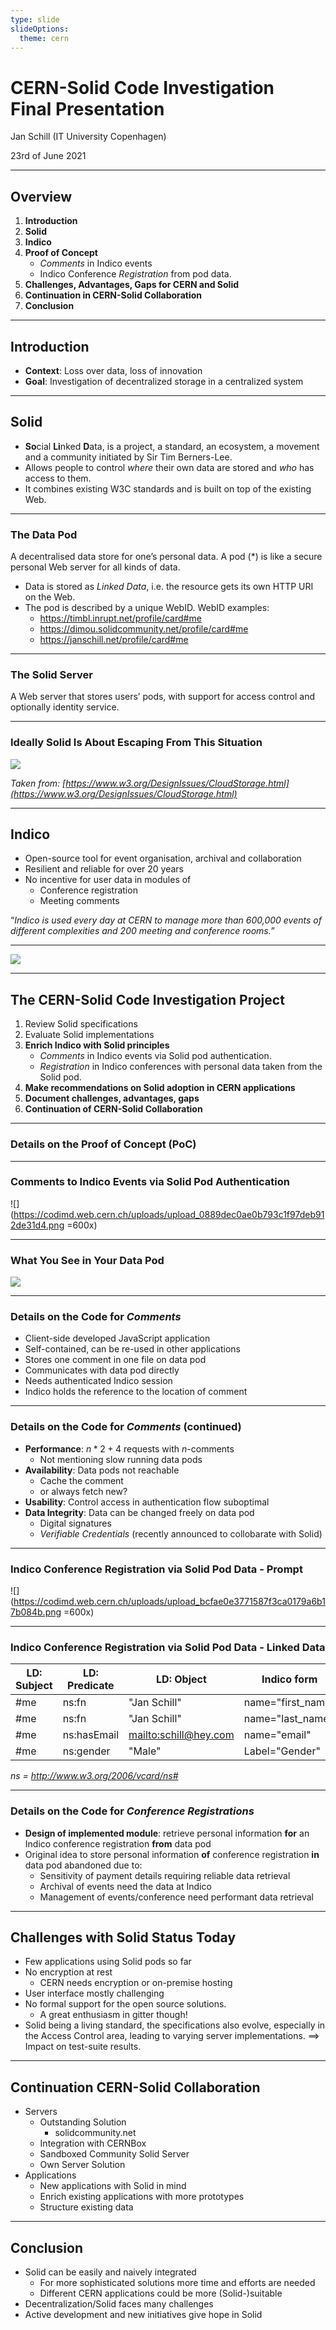 ```yaml
---
type: slide
slideOptions:
  theme: cern
---
```


# CERN-Solid Code Investigation</br>Final Presentation

Jan Schill (IT University Copenhagen)

23rd of June 2021

---

## Overview

1. **Introduction**
1. **Solid**
1. **Indico**
1. **Proof of Concept**
    * _Comments_ in Indico events
    * Indico Conference _Registration_ from pod data.
1. **Challenges, Advantages, Gaps for CERN and Solid**
1. **Continuation in CERN-Solid Collaboration**
1. **Conclusion**

---

## Introduction

* **Context**: Loss over data, loss of innovation
* **Goal**: Investigation of decentralized storage in a centralized system

---

## Solid

* **So**cial **Li**nked **D**ata, is a project, a standard, an ecosystem, a movement and a community initiated by Sir Tim Berners-Lee.
* Allows people to control _where_ their own data are stored and _who_ has access to them.
* It combines existing W3C standards and is built on top of the existing Web.

---

### The Data Pod

A decentralised data store for one’s personal data. A pod (*) is like a secure personal Web server for all kinds of data.
* Data is stored as _Linked Data_, i.e. the resource gets its own HTTP URI on the Web.
* The pod is described by a unique WebID. WebID examples:
    * https://timbl.inrupt.net/profile/card#me
    * https://dimou.solidcommunity.net/profile/card#me
    * https://janschill.net/profile/card#me

---

### The Solid Server

A Web server that stores users’ pods, with support for access control and optionally identity service.

---

### Ideally Solid Is About Escaping From This Situation

![](https://codimd.web.cern.ch/uploads/upload_50196f49ba7d0c4698c6fa16fde91d4d.png)

_Taken from: [https://www.w3.org/DesignIssues/CloudStorage.html](https://www.w3.org/DesignIssues/CloudStorage.html)_

---

## Indico

* Open-source tool for event organisation, archival and collaboration
* Resilient and reliable for over 20 years
* No incentive for user data in modules of
    * Conference registration
    * Meeting comments

“*Indico is used every day at CERN to manage more than 600,000 events of different complexities and 200 meeting and conference rooms.*”

---

![](https://codimd.web.cern.ch/uploads/upload_925432015b8cf5e6a4cb4c83938d0b09.png)

---

## The CERN-Solid Code Investigation Project

1. Review Solid specifications
2. Evaluate Solid implementations
3. **Enrich Indico with Solid principles**
    * _Comments_ in Indico events via Solid pod authentication.
    * _Registration_ in Indico conferences with personal data taken from the Solid pod.
4. **Make recommendations on Solid adoption in CERN applications**
5. **Document challenges, advantages, gaps**
6. **Continuation of CERN-Solid Collaboration**

---

### Details on the Proof of Concept (PoC)


---

### Comments to Indico Events via Solid Pod Authentication

![](https://codimd.web.cern.ch/uploads/upload_0889dec0ae0b793c1f97deb912de31d4.png =600x)

---

### What You See in Your Data Pod

![](https://codimd.web.cern.ch/uploads/upload_43756b69fc349d881b768cb9c8192dff.png)

---

### Details on the Code for _Comments_

* Client-side developed JavaScript application
* Self-contained, can be re-used in other applications
* Stores one comment in one file on data pod
* Communicates with data pod directly
* Needs authenticated Indico session
* Indico holds the reference to the location of comment

---

### Details on the Code for _Comments_ (continued)

* **Performance**: $n * 2+4$ requests with $n$-comments
    * Not mentioning slow running data pods
* **Availability**: Data pods not reachable
    * Cache the comment
    * or always fetch new?
* **Usability**: Control access in authentication flow suboptimal
* **Data Integrity**: Data can be changed freely on data pod
    * Digital signatures
    * *Verifiable Credentials* (recently announced to collobarate with Solid)

---

### Indico Conference Registration via Solid Pod Data - Prompt

![](https://codimd.web.cern.ch/uploads/upload_bcfae0e3771587f3ca0179a6b17b084b.png =600x)

---

### Indico Conference Registration via Solid Pod Data - Linked Data

| LD: Subject | LD: Predicate | LD: Object              | Indico form       |
| ----------- | ------------- | ----------------------- | ----------------- |
| #me         | ns:fn         | "Jan Schill"            | name="first_name" |
| #me         | ns:fn         | "Jan Schill"            | name="last_name"  |
| #me         | ns:hasEmail   | <mailto:schill@hey.com> | name="email"      |
| #me         | ns:gender     | "Male"                  | Label="Gender"    |

*ns = http://www.w3.org/2006/vcard/ns#*

---

### Details on the Code for _Conference Registrations_

* **Design of implemented module**: retrieve personal information **for** an Indico conference registration **from** data pod
* Original idea to store personal information **of** conference registration **in** data pod abandoned due to:
    * Sensitivity of payment details requiring reliable data retrieval
    * Archival of events need the data at Indico
    * Management of events/conference need performant data retrieval

---

## Challenges with Solid Status Today

* Few applications using Solid pods so far
* No encryption at rest
    * CERN needs encryption or on-premise hosting
* User interface mostly challenging
* No formal support for the open source solutions.
    * A great enthusiasm in gitter though!
* Solid being a living standard, the specifications also evolve, especially in the Access Control area, leading to varying server implementations.
==> Impact on  test-suite results.

---

## Continuation CERN-Solid Collaboration

* Servers
    * Outstanding Solution
        * solidcommunity.net
    * Integration with CERNBox
    * Sandboxed Community Solid Server
    * Own Server Solution
* Applications
    * New applications with Solid in mind
    * Enrich existing applications with more prototypes
    * Structure existing data

---

## Conclusion

* Solid can be easily and naively integrated
    * For more sophisticated solutions more time and efforts are needed
    * Different CERN applications could be more (Solid-)suitable
* Decentralization/Solid faces many challenges
* Active development and new initiatives give hope in Solid
